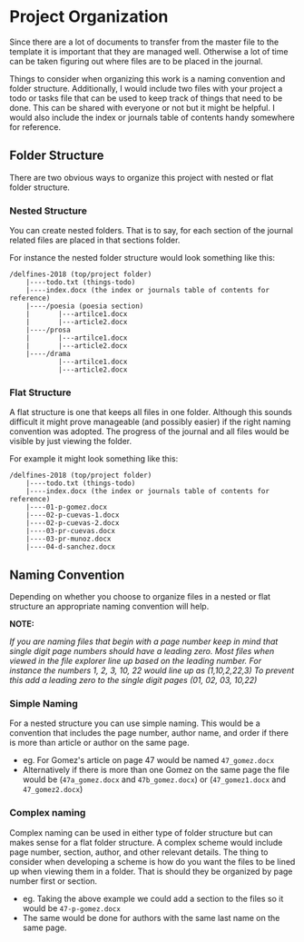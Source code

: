 # Project Organization

Since there are a lot of documents to transfer from the master file to the template it is important that they are managed well.  Otherwise a lot of time can be taken figuring out where files are to be placed in the journal.

Things to consider when organizing this work is a naming convention and folder structure.  Additionally, I would include two files with your project a todo or tasks file that can be used to keep track of things that need to be done.  This can be shared with everyone or not but it might be helpful.  I would also include the index or journals table of contents handy somewhere for reference.

## Folder Structure
There are two obvious ways to organize this project with nested or flat folder structure. 

### Nested Structure
You can create nested folders. That is to say, for each section of the journal related files are placed in that sections folder. 

For instance the nested folder structure would look something like this:

```
/delfines-2018 (top/project folder)
    |----todo.txt (things-todo)
    |----index.docx (the index or journals table of contents for reference)
    |----/poesia (poesia section)
    |       |---artilce1.docx
    |       |---article2.docx
    |----/prosa
    |       |---artilce1.docx
    |       |---article2.docx
    |----/drama
            |---artilce1.docx
            |---article2.docx
```

### Flat Structure
A flat structure is one that keeps all files in one folder.  Although this sounds difficult it might prove manageable (and possibly easier) if the right naming convention was adopted. The progress of the journal and all files would be visible by just viewing the folder.

For example it might look something like this:
```
/delfines-2018 (top/project folder)
    |----todo.txt (things-todo)
    |----index.docx (the index or journals table of contents for reference)
    |----01-p-gomez.docx
    |----02-p-cuevas-1.docx
    |----02-p-cuevas-2.docx
    |----03-pr-cuevas.docx
    |----03-pr-munoz.docx
    |----04-d-sanchez.docx
```

## Naming Convention
Depending on whether you choose to organize files in a nested or flat structure an appropriate naming convention will help.  

**NOTE:**

_If you are naming files that begin with a page number keep in mind that single digit page numbers should have a leading zero. Most files when viewed in the file explorer line up based on the leading number.  For instance the numbers 1, 2, 3, 10, 22 would line up as (1,10,2,22,3) To prevent this add a leading zero to the single digit pages (01, 02, 03, 10,22)_

### Simple Naming
For a nested structure you can use simple naming. This would be a convention that includes the page number, author name, and order if there is more than article or author on the same page.

* eg. For Gomez's article on page 47 would be named `47_gomez.docx`
* Alternatively if there is more than one Gomez on the same page the file would be (`47a_gomez.docx` and `47b_gomez.docx`) or  (`47_gomez1.docx` and `47_gomez2.docx`)

### Complex naming
Complex naming can be used in either type of folder structure but can makes sense for a flat folder structure.  A complex scheme would include page number, section, author, and other relevant details.  The thing to consider when developing a scheme is how do you want the files to be lined up when viewing them in a folder.  That is should they be organized by page number first or section.

* eg. Taking the above example we could add a section to the files so it would be ```47-p-gomez.docx```
* The same would be done for authors with the same last name on the same page.
